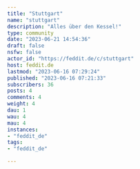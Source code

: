 ```yaml
---
title: "Stuttgart" 
name: "stuttgart"
description: "Alles über den Kessel!"
type: community
date: "2023-06-21 14:54:36"
draft: false
nsfw: false
actor_id: "https://feddit.de/c/stuttgart"
host: feddit.de
lastmod: "2023-06-16 07:29:24"
published: "2023-06-16 07:21:33"
subscribers: 36
posts: 4
comments: 4
weight: 4
dau: 1
wau: 4
mau: 4
instances:
- "feddit_de"
tags: 
- "feddit_de"

---
```

